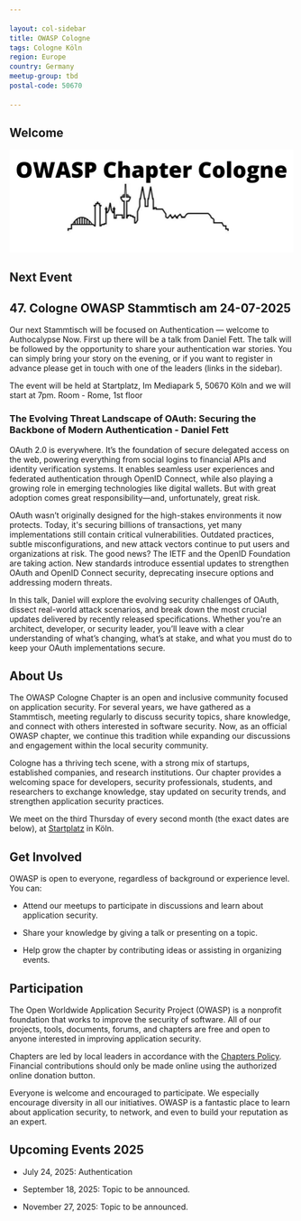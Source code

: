 ```yaml
---

layout: col-sidebar
title: OWASP Cologne
tags: Cologne Köln 
region: Europe
country: Germany
meetup-group: tbd
postal-code: 50670

---
```

## Welcome
![LOGO](assets/images/owasp-banner.png)

## Next Event

## 47. Cologne OWASP Stammtisch am 24-07-2025

Our next Stammtisch will be focused on Authentication — welcome to Authocalypse Now. First up there will be a talk from Daniel Fett.  The talk will be followed by the opportunity to share your authentication war stories. You can simply bring your story on the evening, or if you want to register in advance please get in touch with one of the leaders (links in the sidebar).

The event will be held at Startplatz, Im Mediapark 5, 50670 Köln and we will start at 7pm.  Room - Rome, 1st floor

### The Evolving Threat Landscape of OAuth: Securing the Backbone of Modern Authentication - Daniel Fett

OAuth 2.0 is everywhere. It’s the foundation of secure delegated access on the web, powering everything from social logins to financial APIs and identity verification systems. It enables seamless user experiences and federated authentication through OpenID Connect, while also playing a growing role in emerging technologies like digital wallets. But with great adoption comes great responsibility—and, unfortunately, great risk.
 
OAuth wasn’t originally designed for the high-stakes environments it now protects. Today, it's securing billions of transactions, yet many implementations still contain critical vulnerabilities. Outdated practices, subtle misconfigurations, and new attack vectors continue to put users and organizations at risk. The good news? The IETF and the OpenID Foundation are taking action. New standards introduce essential updates to strengthen OAuth and OpenID Connect security, deprecating insecure options and addressing modern threats.
 
In this talk, Daniel will explore the evolving security challenges of OAuth, dissect real-world attack scenarios, and break down the most crucial updates delivered by recently released specifications. Whether you're an architect, developer, or security leader, you’ll leave with a clear understanding of what’s changing, what’s at stake, and what you must do to keep your OAuth implementations secure.




## About Us

The OWASP Cologne Chapter is an open and inclusive community focused on application security. For several years, we have gathered as a Stammtisch, meeting regularly to discuss security topics, share knowledge, and connect with others interested in software security. Now, as an official OWASP chapter, we continue this tradition while expanding our discussions and engagement within the local security community.

Cologne has a thriving tech scene, with a strong mix of startups, established companies, and research institutions. Our chapter provides a welcoming space for developers, security professionals, students, and researchers to exchange knowledge, stay updated on security trends, and strengthen application security practices.

We meet on the third Thursday of every second month (the exact dates are below), at [Startplatz](https://www.startplatz.de/) in Köln.  

## Get Involved

OWASP is open to everyone, regardless of background or experience level. You can:

* Attend our meetups to participate in discussions and learn about application security.

* Share your knowledge by giving a talk or presenting on a topic.

* Help grow the chapter by contributing ideas or assisting in organizing events.

## Participation
The Open Worldwide Application Security Project (OWASP) is a nonprofit foundation that works to improve the security of software. All of our projects, tools, documents, forums, and chapters are free and open to anyone interested in improving application security. 

Chapters are led by local leaders in accordance with the [Chapters Policy](/www-policy/operational/chapters). Financial contributions should only be made online using the authorized online donation button. 

Everyone is welcome and encouraged to participate. We especially encourage diversity in all our initiatives. OWASP is a fantastic place to learn about application security, to network, and even to build your reputation as an expert. 


## Upcoming Events 2025

* July 24, 2025: Authentication

* September 18, 2025: Topic to be announced.

* November 27, 2025: Topic to be announced.



<!--
## Next Meeting/Event
---------------------
{% comment %}
{% include tab_pastevents.md group=page.meetup-group %}
{% include upcomingevents.md group=page.meetup-group %}
{% endcomment %}

-->